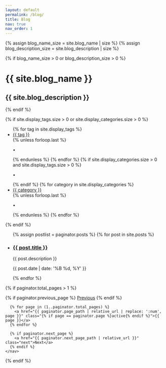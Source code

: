 ```yaml
---
layout: default
permalink: /blog/
title: Blog
nav: true
nav_order: 1
---
```


<div class="post">

  {% assign blog_name_size = site.blog_name | size %}
  {% assign blog_description_size = site.blog_description | size %}

  {% if blog_name_size > 0 or blog_description_size > 0 %}
    <div class="header-bar">
      <h1>{{ site.blog_name }}</h1>
      <h2>{{ site.blog_description }}</h2>
    </div>
  {% endif %}

  {% if site.display_tags.size > 0 or site.display_categories.size > 0 %}
    <div class="tag-category-list">
      <ul class="p-0 m-0">
        {% for tag in site.display_tags %}
          <li>
            <i class="fa-solid fa-hashtag fa-sm"></i> <a href="{{ tag | slugify | prepend: '/blog/tag/' | relative_url }}">{{ tag }}</a>
          </li>
          {% unless forloop.last %}
            <p>&bull;</p>
          {% endunless %}
        {% endfor %}
        {% if site.display_categories.size > 0 and site.display_tags.size > 0 %}
          <p>&bull;</p>
        {% endif %}
        {% for category in site.display_categories %}
          <li>
            <i class="fa-solid fa-tag fa-sm"></i> <a href="{{ category | slugify | prepend: '/blog/category/' | relative_url }}">{{ category }}</a>
          </li>
          {% unless forloop.last %}
            <p>&bull;</p>
          {% endunless %}
        {% endfor %}
      </ul>
    </div>
  {% endif %}

  <ul class="post-list">
    {% assign postlist = paginator.posts %}
    {% for post in site.posts %}
      <li>
        <h3>
          <a class="post-title" href="{{ post.url | relative_url }}">{{ post.title }}</a>
        </h3>
        <p>{{ post.description }}</p>
        <p class="post-meta">
          {{ post.date | date: '%B %d, %Y' }}
        </p>
      </li>
    {% endfor %}
  </ul>

  {% if paginator.total_pages > 1 %}
    <nav class="pagination">
      {% if paginator.previous_page %}
        <a href="{{ paginator.previous_page_path | relative_url }}" class="prev">Previous</a>
      {% endif %}

      {% for page in (1..paginator.total_pages) %}
        <a href="{{ paginator.page_path | relative_url | replace: ':num', page }}" class="{% if page == paginator.page %}active{% endif %}">{{ page }}</a>
      {% endfor %}

      {% if paginator.next_page %}
        <a href="{{ paginator.next_page_path | relative_url }}" class="next">Next</a>
      {% endif %}
    </nav>
  {% endif %}

</div>
